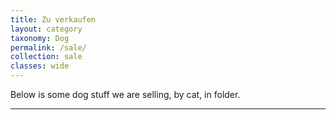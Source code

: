 ```yaml
---
title: Zu verkaufen
layout: category
taxonomy: Dog
permalink: /sale/
collection: sale
classes: wide
---
```


Below is some dog stuff we are selling, by cat, in folder.

<hr>
